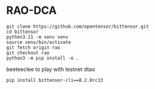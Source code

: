 # RAO-DCA
```
git clone https://github.com/opentensor/bittensor.git
cd bittensor
python3.11 -m venv venv
source venv/bin/activate
git fetch origin rao
git checkout rao
python3 -m pip install -e .
```
beeteeclee to play with testnet dtao
```
pip install bittensor-cli==8.2.0rc13
```
